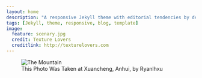 ```yaml
---
layout: home
description: "A responsive Jekyll theme with editorial tendencies by designer Michael Rose."
tags: [Jekyll, theme, responsive, blog, template]
image:
  feature: scenary.jpg
  credit: Texture Lovers
  creditlink: http://texturelovers.com
---
```


<figure>
<img src="http://localhost:4000/images/mountain.png" alt="The Mountain">
<figcaption> This Photo Was Taken at Xuancheng, Anhui, by Ryanlhxu</figcaption>
</figure>


